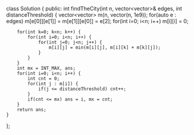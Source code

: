 
class Solution {
public:
    int findTheCity(int n, vector<vector<int>>& edges, int distanceThreshold) {
        vector<vector<int>> m(n, vector<int>(n, 1e9));
        for(auto e : edges) m[e[0]][e[1]] = m[e[1]][e[0]] = e[2];
        for(int i=0; i<n; i++) m[i][i] = 0;
        
        for(int k=0; k<n; k++) {
            for(int i=0; i<n; i++) {
                for(int j=0; j<n; j++) {
                    m[i][j] = min(m[i][j], m[i][k] + m[k][j]);
                }
            }
        }
        int mx = INT_MAX, ans;
        for(int i=0; i<n; i++) {
            int cnt = 0;
            for(int j : m[i]) {
                if(j <= distanceThreshold) cnt++;
            }
            if(cnt <= mx) ans = i, mx = cnt;   
        }
        return ans;
    }
};

```